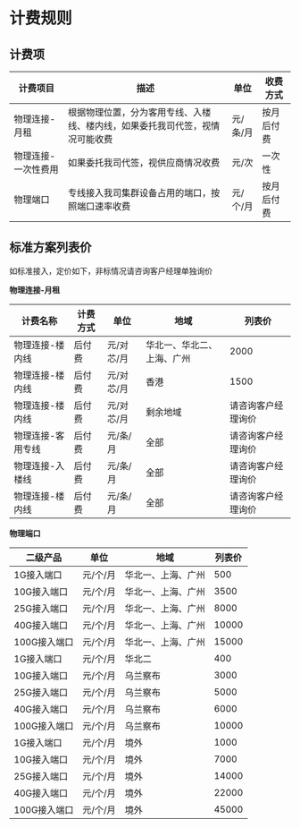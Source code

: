 # 计费规则

## 计费项

| 计费项目            | 描述                                                         | 单位     | 收费方式   |
| ------------------- | ------------------------------------------------------------ | -------- | ---------- |
| 物理连接-月租       | 根据物理位置，分为客用专线、入楼线、楼内线，如果委托我司代签，视情况可能收费 | 元/条/月 | 按月后付费 |
| 物理连接-一次性费用 | 如果委托我司代签，视供应商情况收费                           | 元/次    | 一次性     |
| 物理端口            | 专线接入我司集群设备占用的端口，按照端口速率收费             | 元/个/月 | 按月后付费 |

## 标准方案列表价

如标准接入，定价如下，非标情况请咨询客户经理单独询价

**物理连接-月租**

| 计费名称          | 计费方式 | 单位       | 地域                       | 列表价             |
| ----------------- | -------- | ---------- | -------------------------- | ------------------ |
| 物理连接-楼内线   | 后付费   | 元/对芯/月 | 华北一、华北二、上海、广州 | 2000               |
| 物理连接-楼内线   | 后付费   | 元/对芯/月 | 香港                       | 1500               |
| 物理连接-楼内线   | 后付费   | 元/对芯/月 | 剩余地域                   | 请咨询客户经理询价 |
| 物理连接-客用专线 | 后付费   | 元/条/月   | 全部                       | 请咨询客户经理询价 |
| 物理连接-入楼线   | 后付费   | 元/条/月   | 全部                       | 请咨询客户经理询价 |
| 物理连接-楼内线   | 后付费   | 元/条/月   | 全部                       | 请咨询客户经理询价 |

**物理端口**

| 二级产品     | 单位     | 地域               | 列表价 |
| ------------ | -------- | ------------------ | ------ |
| 1G接入端口   | 元/个/月 | 华北一、上海、广州 | 500    |
| 10G接入端口  | 元/个/月 | 华北一、上海、广州 | 3500   |
| 25G接入端口  | 元/个/月 | 华北一、上海、广州 | 8000   |
| 40G接入端口  | 元/个/月 | 华北一、上海、广州 | 10000  |
| 100G接入端口 | 元/个/月 | 华北一、上海、广州 | 15000  |
| 1G接入端口   | 元/个/月 | 华北二             | 400    |
| 10G接入端口  | 元/个/月 | 乌兰察布           | 3000   |
| 25G接入端口  | 元/个/月 | 乌兰察布           | 5000   |
| 40G接入端口  | 元/个/月 | 乌兰察布           | 6000   |
| 100G接入端口 | 元/个/月 | 乌兰察布           | 10000  |
| 1G接入端口   | 元/个/月 | 境外               | 1000   |
| 10G接入端口  | 元/个/月 | 境外               | 7000   |
| 25G接入端口  | 元/个/月 | 境外               | 14000  |
| 40G接入端口  | 元/个/月 | 境外               | 22000  |
| 100G接入端口 | 元/个/月 | 境外               | 45000  |
